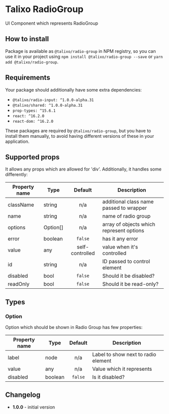 # Talixo RadioGroup

UI Component which represents RadioGroup

## How to install

Package is available as `@talixo/radio-group` in NPM registry, so you can use it in your project
using `npm install @talixo/radio-group --save` or `yarn add @talixo/radio-group`.

## Requirements

Your package should additionally have some extra dependencies:

- `@talixo/radio-input: ^1.0.0-alpha.31`
- `@talixo/shared: ^1.0.0-alpha.31`
- `prop-types: ^15.6.1`
- `react: ^16.2.0`
- `react-dom: ^16.2.0`

These packages are required by `@talixo/radio-group`, but you have to install them manually,
to avoid having different versions of these in your application.

## Supported props

It allows any props which are allowed for 'div'. Additionally, it handles some differently:

Property name | Type     | Default         | Description
--------------|----------|:---------------:|--------------------------------
className     | string   | n/a             | additional class name passed to wrapper
name          | string   | n/a             | name of radio group
options       | Option[] | n/a             | array of objects which represent options
error         | boolean  | `false`         | has it any error
value         | any      | self-controlled | value when it's controlled
id            | string   | n/a             | ID passed to control element
disabled      | bool     | `false`         | Should it be disabled?
readOnly      | bool     | `false`         | Should it be read-only?

## Types

### Option

Option which should be shown in Radio Group has few properties:

Property name | Type      | Default | Description
--------------|-----------|:-------:|--------------------------------
label         | node      | n/a     | Label to show next to radio element
value         | any       | n/a     | Value which it represents
disabled      | boolean   | `false` | Is it disabled?


## Changelog

- **1.0.0** - initial version

